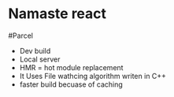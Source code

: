 # Namaste react 

#Parcel
 - Dev build
 - Local server 
 - HMR =  hot module replacement
 - It Uses File wathcing algorithm writen in C++
 - faster build becuase of caching
